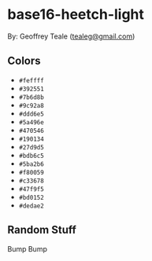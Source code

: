 # base16-heetch-light

By: Geoffrey Teale (tealeg@gmail.com)

## Colors

* `#feffff`
* `#392551`
* `#7b6d8b`
* `#9c92a8`
* `#ddd6e5`
* `#5a496e`
* `#470546`
* `#190134`
* `#27d9d5`
* `#bdb6c5`
* `#5ba2b6`
* `#f80059`
* `#c33678`
* `#47f9f5`
* `#bd0152`
* `#dedae2`

## Random Stuff

Bump
Bump
